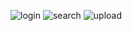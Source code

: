 ![login](https://i.ibb.co/kqLKdwP/login.jpg)
![search](https://i.ibb.co/HnmfNw7/search.jpg)
![upload](https://i.ibb.co/ts6nZ3n/upload.jpg)
